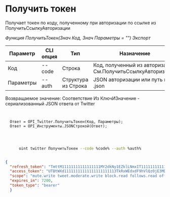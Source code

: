 ﻿---
sidebar_position: 2
---

# Получить токен
 Получает токен по коду, полученному при авторизации по ссылке из ПолучитьСсылкуАвторизации


*Функция ПолучитьТокен(Знач Код, Знач Параметры = "") Экспорт*

  | Параметр | CLI опция | Тип | Назначение |
  |-|-|-|-|
  | Код | --code | Строка | Код, полученный из авторизации См.ПолучитьСсылкуАвторизации |
  | Параметры | --auth | Структура из Строка | JSON авторизации или путь к .json |

  
  Возвращаемое значение:   Соответствие Из КлючИЗначение - сериализованный JSON ответа от Twitter

```bsl title="Пример кода"
	
  
  Ответ = OPI_Twitter.ПолучитьТокен(Код, Параметры);
  Ответ = OPI_Инструменты.JSONСтрокой(Ответ);
  
	
```

```sh title="Пример команды CLI"
    
      oint twitter ПолучитьТокен --code %code% --auth %auth%

```


```json title="Результат"

{
  "refresh_token": "TmttM11111111111111111MY2dkNy1EZklLNmxIT1111111111111111xNTg2ODI6MTowOnJ0OjE",
  "access_token": "UTBtWXd11111111111111111111113TkRxWEdxdF9hVlQzOjE3MDUwNTMxNTg2ODE6MTowOmF0OjE",
  "scope": "mute.write tweet.moderate.write block.read follows.read offline.access list.write bookmark.read list.read tweet.write space.read block.write like.write like.read users.read tweet.read bookmark.write mute.read follows.write",
  "expires_in": 7200,
  "token_type": "bearer"
  }

```
